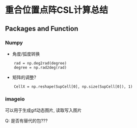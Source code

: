 # 重合位置点阵CSL计算总结

## Packages and Function
### Numpy

- 角度/弧度转换
```
    rad = np.deg2rad(degree)
    degree = np.rad2deg(rad)
```
- 矩阵的调整?
```
    CellX = np.reshape(SupCell[0], np.size(SupCell[0]), 1)
```
### imageio
可以用于生成gif动态图片, 读取写入图片

Q: 是否有替代的包???


